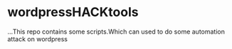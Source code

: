 # wordpressHACKtools
...This repo contains some scripts.Which can used to do some automation attack on wordpress
